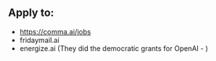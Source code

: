 ## Apply to:
- https://comma.ai/jobs
- fridaymail.ai
- energize.ai (They did the democratic grants for OpenAI - )